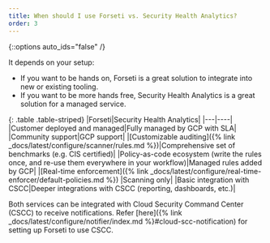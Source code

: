 ```yaml
---
title: When should I use Forseti vs. Security Health Analytics?
order: 3
---
```

{::options auto_ids="false" /}

It depends on your setup:

* If you want to be hands on, Forseti is a great solution to integrate into new or existing tooling.
* If you want to be more hands free, Security Health Analytics is a great solution for a managed service.

{: .table .table-striped}
|Forseti|Security Health Analytics|
|---|----|
|Customer deployed and managed|Fully managed by GCP with SLA|
|Community support|GCP support|
|[Customizable auditing]({% link _docs/latest/configure/scanner/rules.md %})|Comprehensive set of benchmarks (e.g. CIS certified)|
|Policy-as-code ecosystem (write the rules once, and re-use them everywhere in your workflow)|Managed rules added by GCP|
|[Real-time enforcement]({% link _docs/latest/configure/real-time-enforcer/default-policies.md %}) |Scanning only|
|Basic integration with CSCC|Deeper integrations with CSCC (reporting, dashboards, etc.)|

Both services can be integrated with Cloud Security Command Center (CSCC) to receive notifications.
Refer [here]({% link _docs/latest/configure/notifier/index.md %}#cloud-scc-notification) 
for setting up Forseti to use CSCC.
